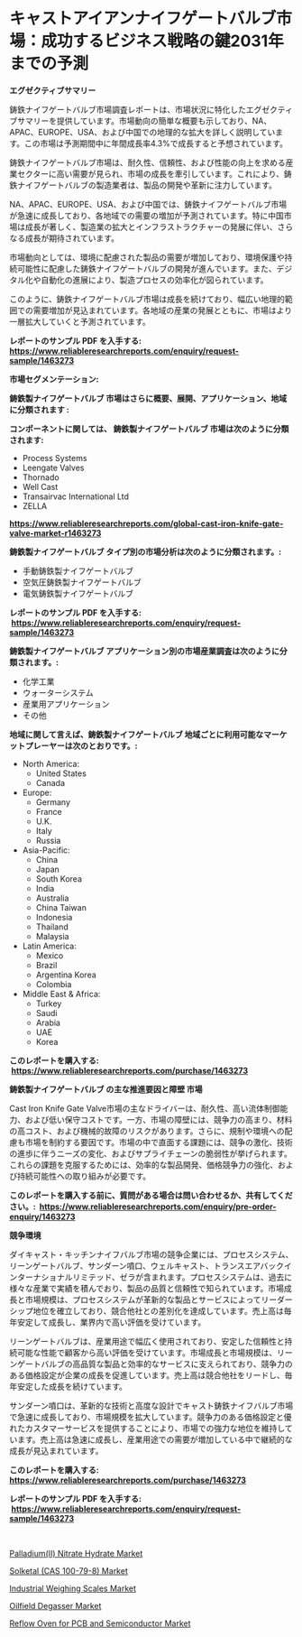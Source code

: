 <p><h1>キャストアイアンナイフゲートバルブ市場：成功するビジネス戦略の鍵2031年までの予測</h1></p><p><strong>エグゼクティブサマリー</strong></p>
<p><p>鋳鉄ナイフゲートバルブ市場調査レポートは、市場状況に特化したエグゼクティブサマリーを提供しています。市場動向の簡単な概要も示しており、NA、APAC、EUROPE、USA、および中国での地理的な拡大を詳しく説明しています。この市場は予測期間中に年間成長率4.3%で成長すると予想されています。</p><p>鋳鉄ナイフゲートバルブ市場は、耐久性、信頼性、および性能の向上を求める産業セクターに高い需要が見られ、市場の成長を牽引しています。これにより、鋳鉄ナイフゲートバルブの製造業者は、製品の開発や革新に注力しています。</p><p>NA、APAC、EUROPE、USA、および中国では、鋳鉄ナイフゲートバルブ市場が急速に成長しており、各地域での需要の増加が予測されています。特に中国市場は成長が著しく、製造業の拡大とインフラストラクチャーの発展に伴い、さらなる成長が期待されています。</p><p>市場動向としては、環境に配慮された製品の需要が増加しており、環境保護や持続可能性に配慮した鋳鉄ナイフゲートバルブの開発が進んでいます。また、デジタル化や自動化の進展により、製造プロセスの効率化が図られています。</p><p>このように、鋳鉄ナイフゲートバルブ市場は成長を続けており、幅広い地理的範囲での需要増加が見込まれています。各地域の産業の発展とともに、市場はより一層拡大していくと予測されています。</p></p>
<p><strong>レポートのサンプル PDF を入手する: <a href="https://www.reliableresearchreports.com/enquiry/request-sample/1463273">https://www.reliableresearchreports.com/enquiry/request-sample/1463273</a></strong></p>
<p><strong>市場セグメンテーション:</strong></p>
<p><strong> 鋳鉄製ナイフゲートバルブ 市場はさらに概要、展開、アプリケーション、地域に分類されます :</strong></p>
<p><strong>コンポーネントに関しては、 鋳鉄製ナイフゲートバルブ 市場は次のように分類されます: &nbsp;</strong></p>
<p><ul><li>Process Systems</li><li>Leengate Valves</li><li>Thornado</li><li>Well Cast</li><li>Transairvac International Ltd</li><li>ZELLA</li></ul></p>
<p><strong><a href="https://www.reliableresearchreports.com/global-cast-iron-knife-gate-valve-market-r1463273">https://www.reliableresearchreports.com/global-cast-iron-knife-gate-valve-market-r1463273</a></strong></p>
<p><strong> 鋳鉄製ナイフゲートバルブ タイプ別の市場分析は次のように分類されます。:</strong></p>
<p><ul><li>手動鋳鉄製ナイフゲートバルブ</li><li>空気圧鋳鉄製ナイフゲートバルブ</li><li>電気鋳鉄製ナイフゲートバルブ</li></ul></p>
<p><strong>レポートのサンプル PDF を入手する: &nbsp;<a href="https://www.reliableresearchreports.com/enquiry/request-sample/1463273">https://www.reliableresearchreports.com/enquiry/request-sample/1463273</a></strong></p>
<p><strong> 鋳鉄製ナイフゲートバルブ アプリケーション別の市場産業調査は次のように分類されます。:</strong></p>
<p><ul><li>化学工業</li><li>ウォーターシステム</li><li>産業用アプリケーション</li><li>その他</li></ul></p>
<p><strong>地域に関して言えば、鋳鉄製ナイフゲートバルブ 地域ごとに利用可能なマーケットプレーヤーは次のとおりです。:</strong></p>
<p><ul>
    <li>
        North America:
        <ul>
            <li>United States</li>
            <li>Canada</li>
        </ul>
    </li>
    <li>
        Europe:
        <ul>
            <li>Germany</li>
            <li>France</li>
            <li>U.K.</li>
            <li>Italy</li>
            <li>Russia</li>
        </ul>
    </li>
    <li>
        Asia-Pacific:
        <ul>
            <li>China</li>
            <li>Japan</li>
            <li>South Korea</li>
            <li>India</li>
            <li>Australia</li>
            <li>China Taiwan</li>
            <li>Indonesia</li>
            <li>Thailand</li>
            <li>Malaysia</li>
        </ul>
    </li>
    <li>
        Latin America:
        <ul>
            <li>Mexico</li>
            <li>Brazil</li>
            <li>Argentina Korea</li>
            <li>Colombia</li>
        </ul>
    </li>
    <li>
        Middle East & Africa:
        <ul>
            <li>Turkey</li>
            <li>Saudi</li>
            <li>Arabia</li>
            <li>UAE</li>
            <li>Korea</li>
        </ul>
    </li>
    </ul></p>
<p><strong>このレポートを購入する: &nbsp;<a href="https://www.reliableresearchreports.com/purchase/1463273">https://www.reliableresearchreports.com/purchase/1463273</a></strong></p>
<p><strong>鋳鉄製ナイフゲートバルブ の主な推進要因と障壁 市場</strong></p>
<p><p>Cast Iron Knife Gate Valve市場の主なドライバーは、耐久性、高い流体制御能力、および低い保守コストです。一方、市場の障壁には、競争力の高まり、材料の高コスト、および機械的故障のリスクがあります。さらに、規制や環境への配慮も市場を制約する要因です。市場の中で直面する課題には、競争の激化、技術の進歩に伴うニーズの変化、およびサプライチェーンの脆弱性が挙げられます。これらの課題を克服するためには、効率的な製品開発、価格競争力の強化、および持続可能性への取り組みが必要です。</p></p>
<p><strong>このレポートを購入する前に、質問がある場合は問い合わせるか、共有してください。:&nbsp; <a href="https://www.reliableresearchreports.com/enquiry/pre-order-enquiry/1463273">https://www.reliableresearchreports.com/enquiry/pre-order-enquiry/1463273</a></strong></p>
<p><strong>競争環境</strong></p>
<p><p>ダイキャスト・キッチンナイフバルブ市場の競争企業には、プロセスシステム、リーンゲートバルブ、サンダーン噴口、ウェルキャスト、トランスエアバックインターナショナルリミテッド、ゼラが含まれます。プロセスシステムは、過去に様々な産業で実績を積んでおり、製品の品質と信頼性で知られています。市場成長と市場規模は、プロセスシステムが革新的な製品とサービスによってリーダーシップ地位を確立しており、競合他社との差別化を達成しています。売上高は毎年安定して成長し、業界内で高い評価を受けています。</p><p>リーンゲートバルブは、産業用途で幅広く使用されており、安定した信頼性と持続可能な性能で顧客から高い評価を受けています。市場成長と市場規模は、リーンゲートバルブの高品質な製品と効率的なサービスに支えられており、競争力のある価格設定が企業の成長を促進しています。売上高は競合他社をリードし、毎年安定した成長を続けています。</p><p>サンダーン噴口は、革新的な技術と高度な設計でキャスト鋳鉄ナイフバルブ市場で急速に成長しており、市場規模を拡大しています。競争力のある価格設定と優れたカスタマーサービスを提供することにより、市場での強力な地位を維持しています。売上高は急速に成長し、産業用途での需要が増加している中で継続的な成長が見込まれています。</p></p>
<p><strong>このレポートを購入する: &nbsp; <a href="https://www.reliableresearchreports.com/purchase/1463273">https://www.reliableresearchreports.com/purchase/1463273</a></strong></p>
<p><strong>レポートのサンプル PDF を入手する: &nbsp;<a href="https://www.reliableresearchreports.com/enquiry/request-sample/1463273">https://www.reliableresearchreports.com/enquiry/request-sample/1463273</a></strong><strong></strong></p>
<p>&nbsp;</p>
<p><p><a href="https://www.linkedin.com/pulse/palladiumii-nitrate-hydrate-market-offer-valuable-insights-size-gtrmc?trackingId=o9%2BOs1Q4HEgkrsahRj1YIw%3D%3D">Palladium(II) Nitrate Hydrate Market</a></p><p><a href="https://www.linkedin.com/pulse/solketal-cas-100-79-8-market-offer-valuable-insights-size-share-fvwic?trackingId=objaaKybBQoSoF3LDQx%2BRg%3D%3D">Solketal (CAS 100-79-8) Market</a></p><p><a href="https://github.com/Sinjinluong3e0awx2m195k76/Market-Research-Report-List-2/blob/main/industrial-weighing-scales-market.md">Industrial Weighing Scales Market</a></p><p><a href="https://view.publitas.com/reportprime-1/oilfield-degasser-market-the-key-to-successful-business-strategy-forecast-till-2031/">Oilfield Degasser Market</a></p><p><a href="https://boundless-drawbridge-702.notion.site/Reflow-Oven-for-PCB-and-Semiconductor-Market-Size-CAGR-Trends-2024-2030-ca0e61c7047c48bdbb2e7e59651bb8ec">Reflow Oven for PCB and Semiconductor Market</a></p></p>